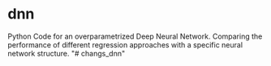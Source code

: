 # dnn
Python Code for an overparametrized Deep Neural Network.
Comparing the performance of different regression approaches 
with a specific neural network structure.
"# changs_dnn" 

